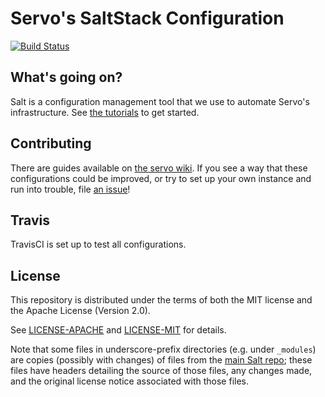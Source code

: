 # Servo's SaltStack Configuration

[![Build Status](https://travis-ci.org/servo/saltfs.svg)](https://travis-ci.org/servo/saltfs)

## What's going on?

Salt is a configuration management tool that we use to automate Servo's
infrastructure. See [the tutorials](https://docs.saltstack.com/en/2016.3/topics/tutorials/index.html) to get started.

## Contributing

There are guides available on [the servo wiki](https://github.com/servo/servo/wiki/Buildbot-administration).
If you see a way that these configurations could be improved, or try to set up
your own instance and run into trouble, file [an issue](https://github.com/servo/saltfs/issues/new)!

## Travis

TravisCI is set up to test all configurations.

## License

This repository is distributed under the terms of both the MIT license
and the Apache License (Version 2.0).

See [LICENSE-APACHE](LICENSE-APACHE) and [LICENSE-MIT](LICENSE-MIT) for details.

Note that some files in underscore-prefix directories (e.g. under `_modules`)
are copies (possibly with changes) of files from the
[main Salt repo](https://github.com/saltstack/salt); these files have headers
detailing the source of those files, any changes made, and the original license
notice associated with those files.
